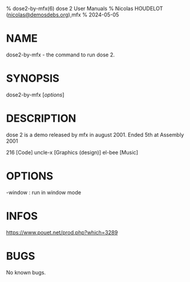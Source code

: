 % dose2-by-mfx(6) dose 2 User Manuals
% Nicolas HOUDELOT (nicolas@demosdebs.org),mfx
% 2024-05-05

# NAME
dose2-by-mfx - the command to run dose 2.

# SYNOPSIS
dose2-by-mfx [*options*]

# DESCRIPTION
dose 2 is a demo released by mfx in august 2001.
Ended 5th at Assembly 2001

216 [Code]
uncle-x [Graphics (design)]
el-bee [Music]

# OPTIONS
\-window
:   run in window mode

# INFOS
https://www.pouet.net/prod.php?which=3289

# BUGS
No known bugs.
